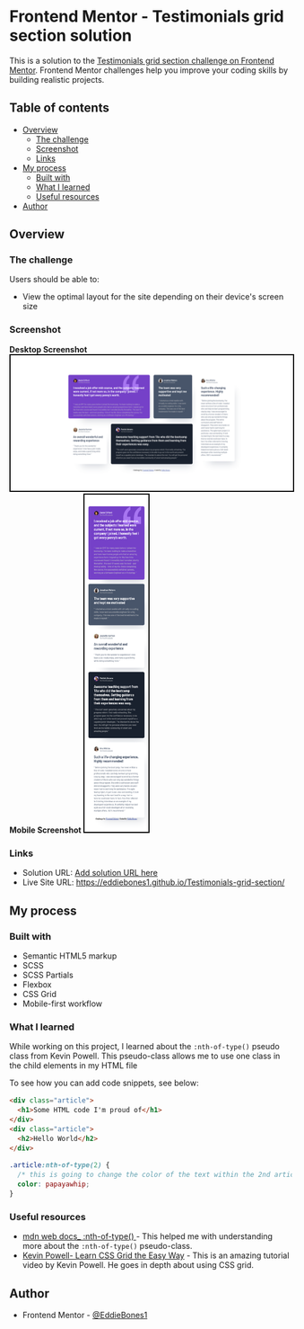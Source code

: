 # Frontend Mentor - Testimonials grid section solution

This is a solution to the [Testimonials grid section challenge on Frontend Mentor](https://www.frontendmentor.io/challenges/testimonials-grid-section-Nnw6J7Un7). Frontend Mentor challenges help you improve your coding skills by building realistic projects.

## Table of contents

- [Overview](#overview)
  - [The challenge](#the-challenge)
  - [Screenshot](#screenshot)
  - [Links](#links)
- [My process](#my-process)
  - [Built with](#built-with)
  - [What I learned](#what-i-learned)
  - [Useful resources](#useful-resources)
- [Author](#author)

## Overview

### The challenge

Users should be able to:

- View the optimal layout for the site depending on their device's screen size

### Screenshot

**Desktop Screenshot**
<img src="./screenshots/Desktop-Screenshot.png" style= "border: 2px solid black;">
**Mobile Screenshot**
<img src="./screenshots/Mobile-Screenshot.png" height=600 style="border: 2px solid black;">

### Links

- Solution URL: [Add solution URL here](https://your-solution-url.com)
- Live Site URL: https://eddiebones1.github.io/Testimonials-grid-section/

## My process

### Built with

- Semantic HTML5 markup
- SCSS
- SCSS Partials
- Flexbox
- CSS Grid
- Mobile-first workflow

### What I learned

While working on this project, I learned about the `:nth-of-type()` pseudo class from Kevin Powell. This pseudo-class allows me to use one class in the child elements in my HTML file

To see how you can add code snippets, see below:

```html
<div class="article">
  <h1>Some HTML code I'm proud of</h1>
</div>
<div class="article">
  <h2>Hello World</h2>
</div>
```

```css
.article:nth-of-type(2) {
  /* this is going to change the color of the text within the 2nd article class*/
  color: papayawhip;
}
```

### Useful resources

- [mdn web docs\_ :nth-of-type() ](https://developer.mozilla.org/en-US/docs/Web/CSS/:nth-of-type) - This helped me with understanding more about the `:nth-of-type()` pseudo-class.
- [Kevin Powell- Learn CSS Grid the Easy Way](https://www.youtube.com/watch?v=rg7Fvvl3taU&t=1165s) - This is an amazing tutorial video by Kevin Powell. He goes in depth about using CSS grid.

## Author

- Frontend Mentor - [@EddieBones1](https://www.frontendmentor.io/profile/EddieBones1)
